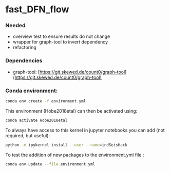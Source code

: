 # fast_DFN_flow

### Needed
- overview test to ensure results do not change
- wrapper for graph-tool to invert dependency
- refactoring


### Dependencies
- graph-tool: [https://git.skewed.de/count0/graph-tool](https://git.skewed.de/count0/graph-tool)


### Conda environment:
```bash
conda env create -f environment.yml
```

This environment (Hobe2018etal) can then be activated using:

```bash
conda activate Hobe2018etal
```

To always have access to this kernel in jupyter notebooks you can add (not required, but useful):
```bash
python -m ipykernel install --user --name=indSeisHack
```

To test the addition of new packages to the environment.yml file :
```bash
conda env update --file environment.yml
```

